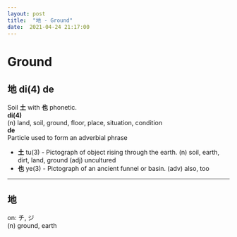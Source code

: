 ```yaml
---
layout: post
title:  "地 - Ground"
date:  2021-04-24 21:17:00
---
```


# Ground

## 地 di(4) de

Soil **土** with **也** phonetic.  
**di(4)**  
(n) land, soil, ground, floor, place, situation, condition  
**de**  
Particle used to form an adverbial phrase

- **土** tu(3) - Pictograph of object rising through the earth.
(n) soil, earth, dirt, land, ground
(adj) uncultured
- **也** ye(3) - Pictograph of an ancient funnel or basin.
(adv) also, too

------

## 地

on: チ, ジ  
(n) ground, earth
